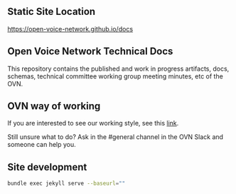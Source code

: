 ## Static Site Location

<https://open-voice-network.github.io/docs>

## Open Voice Network Technical Docs

This repository contains the published and work in progress artifacts, docs, schemas, technical
committee working group meeting minutes, etc of the OVN. 

## OVN way of working

If you are interested to see our working style, see this [link](https://github.com/open-voice-network/docs/blob/master/way_of_working.md).

Still unsure what to do? Ask in the #general channel in the OVN Slack and someone can help you.

## Site development

```sh
bundle exec jekyll serve --baseurl=""
```
